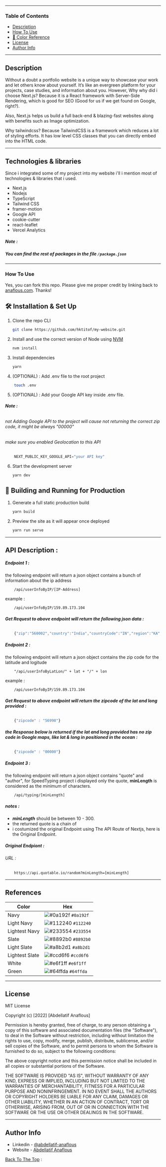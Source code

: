 



---
### Table of Contents

- [Description](#description)
- [How To Use](#how-to-use)
- [🎨 Color Reference](#references)
- [License](#license)
- [Author Info](#author-info)

---
## Description

Without a doubt a portfolio website is a unique way to showcase your work and let others know about yourself. It’s like an evergreen platform for your projects, case studies, and information about you. However, Why why did i choose Next.js? Because it is a React framework with Server-Side Rendering, which is good for SEO (Good for us if we get found on Google, right?).

Also, Next.js helps us build a full back-end & blazing-fast websites along with benefits such as Image optimization.

Why tailwindcss? Because TailwindCSS is a framework which reduces a lot of styling efforts. It has low level CSS classes that you can directly embed into the HTML code.

---
## Technologies & libraries

Since i integrated some of my project into my website i'll i mention most of technologies & libraries that i used.

- Next.js
- Nodejs
- TypeScript
- Tailwind CSS
- framer-motion
- Google API
- cookie-cutter
- react-leaflet
- Vercel Analytics

##### Note : 
##### You can find the rest of packages in the file ```/package.json```
---

### How To Use

Yes, you can fork this repo. Please give me proper credit by linking back to [anaflous.com](https://anaflous.com). Thanks!

## 🛠 Installation & Set Up

1. Clone the repo CLI

   ```sh
   git clone https://github.com/hktitof/my-website.git
   ```

2. Install and use the correct version of Node using [NVM](https://github.com/nvm-sh/nvm)

   ```sh
   nvm install
   ```

3. Install dependencies

   ```sh
   yarn
   ```
   
4. (OPTIONAL) : Add .env file to the root project 
 
```bash
    touch .env
```

5.  (OPTIONAL) : Add your Google API key inside .env file.

###### ***Note :***
###### not Adding Google API to the project will cause not returning the correct zip code, it might be always "00000"
###### make sure you enabled Geolocation to this API

```Javascript
    NEXT_PUBLIC_KEY_GOOGLE_API="your API key"
```

6. Start the development server

   ```sh
   yarn dev
   ```

## 🚀 Building and Running for Production

1. Generate a full static production build

   ```sh
   yarn build
   ```

1. Preview the site as it will appear once deployed

   ```sh
   yarn run serve
   ```
---
## API Description :
##### Endpoint 1 :
the following endpoint will return a json object contains a bunch of information about the ip address  

```api
    /api/userInfoByIP/[IP-Address]
```
example :

```api
    /api/userInfoByIP/159.89.173.104
```
###### ***Get Request to above endpoint will return the following json data :***
```JavaScript
    {"zip":"560002","country":"India","countryCode":"IN","region":"KA","regionName":"Karnataka","city":"Bengaluru","datetime":"9/6/2022, 1:24:30 AM","lat":12.9634,"lon":77.5855,"timezone":"Asia/Kolkata","isp":"DigitalOcean, LLC","org":"Digital Ocean","as":"AS14061 DigitalOcean, LLC","query":"159.89.173.104"}
```

##### Endpoint 2 :
the following endpoint will return a json object contains the zip code for the latitude and logitude

```api
    "/api/userInfoByLatLon/" + lat + "/" + lon
```
example :

```api
    /api/userInfoByIP/159.89.173.104
```
###### ***Get Request to above endpoint will return the zipcode of the lat and long provided :***
```JavaScript
    {"zipcode" : "56998"}
```
###### ***the Response below is returned if the lat and long provided has no zip code in Google maps, like lat & long in positioned in the ocean :***
```JavaScript
    {"zipcode" : "00000"}
```

##### Endpoint 3 :
the following endpoint will return a json object contains "quote" and "author", for SpeedTyping project i displayed only the quote, **minLength** is considered as the minimum of characters.  

```api
    /api/typing/[minLength]
```
##### notes : 
- ***minLength*** should be between 10 - 300.
- the returned quote is a chain of 
- i costumized the original Endpoint using The API Route of Nextjs, here is the Original Endpoint.

##### Original Endpiont :
###### URL : 
```api
    https://api.quotable.io/random?minLength=[minLength]
```
---

## References

| Color          | Hex                                                                |
| -------------- | ------------------------------------------------------------------ |
| Navy           | ![#0a192f](https://via.placeholder.com/10/0a192f?text=+) `#0a192f` |
| Light Navy     | ![#112240](https://via.placeholder.com/10/0a192f?text=+) `#112240` |
| Lightest Navy  | ![#233554](https://via.placeholder.com/10/303C55?text=+) `#233554` |
| Slate          | ![#8892b0](https://via.placeholder.com/10/8892b0?text=+) `#8892b0` |
| Light Slate    | ![#a8b2d1](https://via.placeholder.com/10/a8b2d1?text=+) `#a8b2d1` |
| Lightest Slate | ![#ccd6f6](https://via.placeholder.com/10/ccd6f6?text=+) `#ccd6f6` |
| White          | ![#e6f1ff](https://via.placeholder.com/10/e6f1ff?text=+) `#e6f1ff` |
| Green          | ![#64ffda](https://via.placeholder.com/10/64ffda?text=+) `#64ffda` |

---

## License

MIT License

Copyright (c) [2022] [Abdellatif Anaflous]

Permission is hereby granted, free of charge, to any person obtaining a copy
of this software and associated documentation files (the "Software"), to deal
in the Software without restriction, including without limitation the rights
to use, copy, modify, merge, publish, distribute, sublicense, and/or sell
copies of the Software, and to permit persons to whom the Software is
furnished to do so, subject to the following conditions:

The above copyright notice and this permission notice shall be included in all
copies or substantial portions of the Software.

THE SOFTWARE IS PROVIDED "AS IS", WITHOUT WARRANTY OF ANY KIND, EXPRESS OR
IMPLIED, INCLUDING BUT NOT LIMITED TO THE WARRANTIES OF MERCHANTABILITY,
FITNESS FOR A PARTICULAR PURPOSE AND NONINFRINGEMENT. IN NO EVENT SHALL THE
AUTHORS OR COPYRIGHT HOLDERS BE LIABLE FOR ANY CLAIM, DAMAGES OR OTHER
LIABILITY, WHETHER IN AN ACTION OF CONTRACT, TORT OR OTHERWISE, ARISING FROM,
OUT OF OR IN CONNECTION WITH THE SOFTWARE OR THE USE OR OTHER DEALINGS IN THE
SOFTWARE.



---

## Author Info

- Linkedin - [@abdellatif-anaflous](https://www.linkedin.com/in/abdellatif-anaflous/)
- Website - [Abdellatif Anaflous](https://anaflous.com)

[Back To The Top](#description) :


